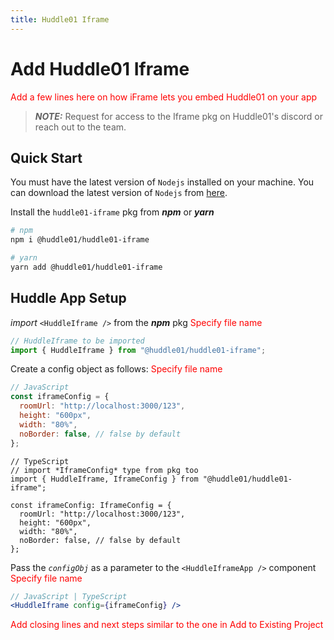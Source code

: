 ```yaml
---
title: Huddle01 Iframe
---
```


# Add Huddle01 Iframe


<font color='red'> Add a few lines here on how iFrame lets you embed Huddle01 on your app </font>

> **_NOTE:_** Request for access to the Iframe pkg on Huddle01's discord or reach out to the team.

## Quick Start

You must have the latest version of `Nodejs` installed on your machine. You can download the latest version of `Nodejs` from [here](https://nodejs.org/en/download/).

Install the `huddle01-iframe` pkg from **_npm_** or **_yarn_**

```bash
# npm
npm i @huddle01/huddle01-iframe

# yarn
yarn add @huddle01/huddle01-iframe
```

## **Huddle App Setup** 



_import_ `<HuddleIframe />` from the **_npm_** pkg <font color='red'> Specify file name</font>

```jsx
// HuddleIframe to be imported
import { HuddleIframe } from "@huddle01/huddle01-iframe";
```

Create a config object as follows: <font color='red'> Specify file name</font>

```jsx
// JavaScript
const iframeConfig = {
  roomUrl: "http://localhost:3000/123",
  height: "600px",
  width: "80%",
  noBorder: false, // false by default
};
```

```tsx
// TypeScript
// import *IframeConfig* type from pkg too
import { HuddleIframe, IframeConfig } from "@huddle01/huddle01-iframe";

const iframeConfig: IframeConfig = {
  roomUrl: "http://localhost:3000/123",
  height: "600px",
  width: "80%",
  noBorder: false, // false by default
};
```

Pass the _`configObj`_ as a parameter to the `<HuddleIframeApp />` component <font color='red'> Specify file name</font>

```jsx
// JavaScript | TypeScript
<HuddleIframe config={iframeConfig} />
```
<font color='red'> Add closing lines and next steps similar to the one in Add to Existing Project</font>

